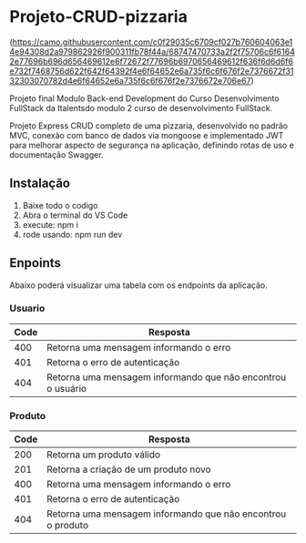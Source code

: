 # Projeto-CRUD-pizzaria

(https://camo.githubusercontent.com/c0f29035c6709cf027b760604063e14e94308d2a979862926f900311fb78f44a/68747470733a2f2f75706c6f61642e77696b696d656469612e6f72672f77696b6970656469612f636f6d6d6f6e732f7468756d622f642f64392f4e6f64652e6a735f6c6f676f2e7376672f3132303070782d4e6f64652e6a735f6c6f676f2e7376672e706e67)

Projeto final Modulo Back-end Development do Curso Desenvolvimento FullStack da Italentsdo modulo 2 curso de desenvolvimento FullStack.

Projeto Express CRUD completo de uma pizzaria, desenvolvido no padrão MVC, conexão com banco de dados via mongoose e implementado JWT para melhorar aspecto de segurança na aplicação, definindo rotas de uso e documentação Swagger.

## Instalação

1. Baixe todo o codigo
2. Abra o terminal do VS Code
3. execute: npm i
4. rode usando: npm run dev

## Enpoints

Abaixo poderá visualizar uma tabela com os endpoints da aplicação.

### Usuario


| Code | Resposta                                                      |
| ------ | --------------------------------------------------------------- |
| 400  | Retorna uma mensagem informando o erro                        |
| 401  | Retorna o erro de autenticação                              |
| 404  | Retorna uma mensagem informando que não encontrou o usuário |

### Produto


| Code | Resposta                                                     |
| :----- | -------------------------------------------------------------- |
| 200  | Retorna um produto válido                                   |
| 201  | Retorna a criação de um produto novo                       |
| 400  | Retorna uma mensagem informando o erro                       |
| 401  | Retorna o erro de autenticação                             |
| 404  | Retorna uma mensagem informando que não encontrou o produto |
